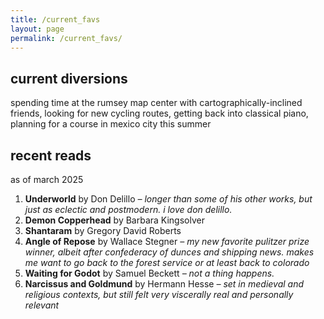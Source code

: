 ```yaml
---
title: /current_favs
layout: page
permalink: /current_favs/
---
```

## current diversions
spending time at the rumsey map center with cartographically-inclined friends, looking for new cycling routes, getting back into classical piano, planning for a course in mexico city this summer

## recent reads
as of march 2025
1. **Underworld** by Don Delillo *– longer than some of his other works, but just as eclectic and postmodern. i love don delillo.*
2. **Demon Copperhead** by Barbara Kingsolver
3. **Shantaram** by Gregory David Roberts
4. **Angle of Repose** by Wallace Stegner *– my new favorite pulitzer prize winner, albeit after confederacy of dunces and shipping news. makes me want to go back to the forest service or at least back to colorado*
5. **Waiting for Godot** by Samuel Beckett *– not a thing happens.*
6. **Narcissus and Goldmund** by Hermann Hesse *– set in medieval and religious contexts, but still felt very viscerally real and personally relevant*
